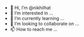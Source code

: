 - 👋 Hi, I’m @nikhilhat
- 👀 I’m interested in ...
- 🌱 I’m currently learning ...
- 💞️ I’m looking to collaborate on ...
- 📫 How to reach me ...

<!---
nikhilhat/nikhilhat is a ✨ special ✨ repository because its `README.md` (this file) appears on your GitHub profile.
You can click the Preview link to take a look at your changes.
--->
